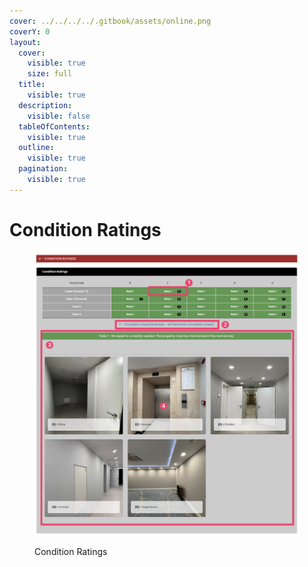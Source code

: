 ```yaml
---
cover: ../../../../.gitbook/assets/online.png
coverY: 0
layout:
  cover:
    visible: true
    size: full
  title:
    visible: true
  description:
    visible: false
  tableOfContents:
    visible: true
  outline:
    visible: true
  pagination:
    visible: true
---
```


# Condition Ratings

<figure><img src="../../../../.gitbook/assets/CleanShot 2024-06-02 at 10.29.04@2x.png" alt=""><figcaption><p>Condition Ratings</p></figcaption></figure>

